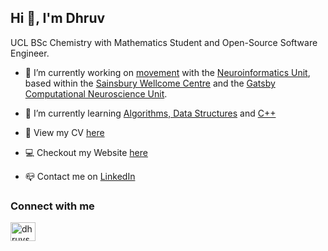 ## Hi 👋, I'm Dhruv

UCL BSc Chemistry with Mathematics Student and Open-Source Software Engineer.

- 🔭 I’m currently working on [movement](https://github.com/neuroinformatics-unit/movement) with the [Neuroinformatics Unit](https://neuroinformatics.dev/), based within the [Sainsbury Wellcome Centre](https://www.sainsburywellcome.org/web/) and the [Gatsby Computational Neuroscience Unit](https://www.ucl.ac.uk/gatsby/gatsby-computational-neuroscience-unit).

- 🌱 I’m currently learning [Algorithms, Data Structures](https://cses.fi/book/book.pdf) and [C++](https://www.learncpp.com/)

- 📄 View my CV [here](https://www.dhruvs.com/Sharma_Dhruv_CV.pdf)

- 💻 Checkout my Website [here](https://www.dhruvs.com/)

- 📪 Contact me on [LinkedIn](https://linkedin.com/in/dhruvsharma-ucl)

### Connect with me
<p align="left">
<a href="https://linkedin.com/in/dhruvsharma-ucl" target="blank"><img align="center" src="https://raw.githubusercontent.com/rahuldkjain/github-profile-readme-generator/master/src/images/icons/Social/linked-in-alt.svg" alt="dhruvsharma-ucl" height="30" width="40" /></a>
</p>
